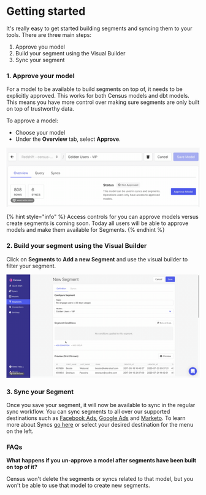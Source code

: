 # Getting started

It's really easy to get started building segments and syncing them to your tools. There are three main steps:

1. Approve you model
2. Build your segment using the Visual Builder
3. Sync your segment

### 1. Approve your model

For a model to be available to build segments on top of, it needs to be explicitly approved. This works for both Census models and dbt models. This means you have more control over making sure segments are only built on top of trustworthy data.&#x20;

To approve a model:

* Choose your model
* Under the **Overview** tab, select **Approve**.&#x20;

![](<../.gitbook/assets/2021-12-10 17.47.22.gif>)

{% hint style="info" %}
Access controls for you can approve models versus create segments is coming soon. Today all users will be able to approve models and make them available for Segments.
{% endhint %}

### 2. Build your segment using the Visual Builder

Click on **Segments** to **Add a new Segment** and use the visual builder to filter your segment.

![](<../.gitbook/assets/2021-12-06 17.06.32.gif>)

### 3. Sync your Segment

Once you save your segment, it will now be available to sync in the regular sync workflow. You can sync segments to all over our supported destinations such as [Facebook Ads](../destinations/facebook-ads.md), [Google Ads](../destinations/google-ads/) and [Marketo](../destinations/marketo.md). To learn more about Syncs [go here](../basics/core-concept.md) or select your desired destination for the menu on the left.



### FAQs

**What happens if you un-approve a model after segments have been built on top of it?**

Census won't delete the segments or syncs related to that model, but you won't be able to use that model to create new segments.&#x20;

